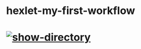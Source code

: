 # hexlet-my-first-workflow

# [![show-directory](https://github.com/Elena-1710/hexlet-my-first-workflow/actions/workflows/nodejs.yml/badge.svg)](https://github.com/Elena-1710/hexlet-my-first-workflow/actions/workflows/nodejs.yml)
